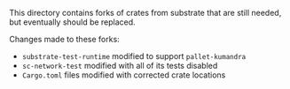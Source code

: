 This directory contains forks of crates from substrate that are still needed, but eventually should be replaced.

Changes made to these forks:
* `substrate-test-runtime` modified to support `pallet-kumandra`
* `sc-network-test` modified with all of its tests disabled
* `Cargo.toml` files modified with corrected crate locations
